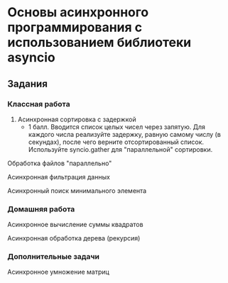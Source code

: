 # Основы асинхронного программирования с использованием библиотеки asyncio

## Задания
### Классная работа
1. Асинхронная сортировка с задержкой
    - 1 балл. Вводится список целых чисел через запятую. Для каждого числа реализуйте задержку, равную самому числу (в cекундах), после чего верните отсортированный список. Используйте  syncio.gather для "параллельной" сортировки.

Обработка файлов "параллельно"

Асинхронная фильтрация данных

Асинхронный поиск минимального элемента

### Домашняя работа

Асинхронное вычисление суммы квадратов

Асинхронная обработка дерева (рекурсия)

### Дополнительные задачи

Асинхронное умножение матриц